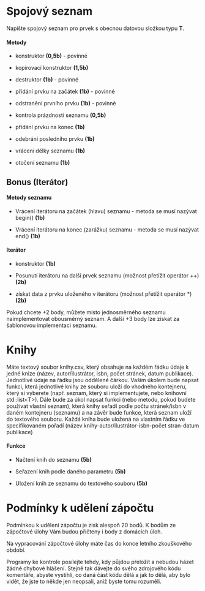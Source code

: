 Spojový seznam 
==============

Napište spojový seznam pro prvek s obecnou datovou složkou typu <b>T</b>.

#### Metody

-   konstruktor <b>(0,5b)</b> - povinné

-   kopírovací konstruktor <b>(1,5b)</b>

-   destruktor <b>(1b)</b> - povinné

-   přidání prvku na začátek <b>(1b)</b> - povinné

-   odstranění prvního prvku <b>(1b)</b> - povinné

-   kontrola prázdnosti seznamu <b>(0,5b)</b>

-   přidání prvku na konec <b>(1b)</b>

-   odebrání posledního prvku <b>(1b)</b>

-   vrácení délky seznamu <b>(1b)</b>

-   otočení seznamu <b>(1b)</b>

Bonus (Iterátor) 
----------------

#### Metody seznamu

-   Vrácení iterátoru na začátek (hlavu) seznamu - metoda se musí nazývat begin() <b>(1b)</b>

-   Vrácení iterátoru na konec (zarážku) seznamu - metoda se musí nazývat end() <b>(1b)</b>

#### Iterátor

-   konstruktor <b>(1b)</b>

-   Posunutí iterátoru na další prvek seznamu (možnost přetížit operátor
    ++) <b>(2b)</b>

-   získat data z prvku uloženého v iterátoru (možnost přetížit operátor
    \*) <b>(2b)</b>

Pokud chcete +2 body, můžete místo jednosměrného seznamu naimplementovat
obousměrný seznam. A další +3 body lze získat za šablonovou implementaci
seznamu.

Knihy 
=====

Máte textový soubor knihy.csv, který obsahuje na každém řádku údaje k
jedné knize (název, autor/ilustrátor, isbn, počet stránek, datum
publikace). Jednotlivé údaje na řádku jsou oddělené čárkou. Vaším úkolem
bude napsat funkci, která jednotlivé knihy ze souboru uloží do vhodného
kontejneru, který si vyberete (např. seznam, který si implementujete,
nebo knihovní std::list\<T\>). Dále bude za úkol napsat funkci (nebo metodu, pokud budete používat vlastní seznam), která
knihy seřadí podle počtu stránek/isbn v daném kontejneru (seznamu) a na
závěr bude funkce, která seznam uloží do textového souboru. Každá kniha
bude uložená na vlastním řádku ve specifikovaném pořadí (název
knihy-autor/ilustrátor-isbn-počet stran-datum publikace)

#### Funkce

-   Načtení knih do seznamu <b>(5b)</b>

-   Seřazení knih podle daného parametru <b>(5b)</b>

-   Uložení knih ze seznamu do textového souboru <b>(5b)</b>

Podmínky k udělení zápočtu 
==========================

Podmínkou k udělení zápočtu je zisk alespoň 20 bodů. K bodům ze
zápočtové úlohy Vám budou přičteny i body z domácích úloh.

Na vypracování zápočtové úlohy máte čas do konce letního zkouškového
období.

Programy ke kontrole posílejte tehdy, kdy půjdou přeložit a nebudou
házet žádné chybové hlášení. Stejně tak dávejte do svého zdrojového kódu
komentáře, abyste vystihli, co daná část kódu dělá a jak to dělá, aby
bylo vidět, že jste to někde jen neopsali, aniž byste tomu rozuměli.

